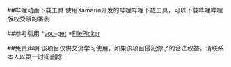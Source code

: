 ##哔哩动画下载工具
使用Xamarin开发的哔哩哔哩下载工具，可以下载哔哩哔哩版权受限的番剧

##参考引用
*[you-get](https://github.com/soimort/you-get)
*[FilePicker](https://github.com/mikescandy/FilePicker)

##免责声明
该项目仅供交流学习使用，如果该项目侵犯你了的合法权益，请联系本人以第一时间删除
